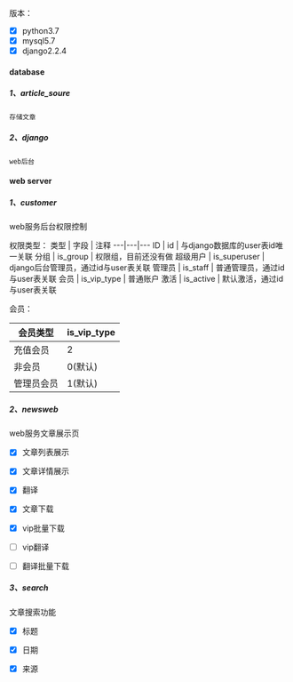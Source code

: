 
版本：
- [x] python3.7
- [x] mysql5.7
- [x] django2.2.4

#### database

##### 1、article_soure
    存储文章

##### 2、django
    web后台


#### web server

##### 1、customer
web服务后台权限控制

权限类型：
类型 | 字段 | 注释
---|---|---
ID | id | 与django数据库的user表id唯一关联
分组 | is_group | 权限组，目前还没有做
超级用户 | is_superuser | django后台管理员，通过id与user表关联
管理员 | is_staff | 普通管理员，通过id与user表关联
会员 | is_vip_type | 普通账户
激活 | is_active | 默认激活，通过id与user表关联

会员：

会员类型 | is_vip_type
---|---
充值会员 | 2
非会员 | 0(默认)
管理员会员 | 1(默认)


##### 2、newsweb
web服务文章展示页
- [x] 文章列表展示
- [x] 文章详情展示
- [x] 翻译
- [x] 文章下载
- [x] vip批量下载
- [ ] vip翻译
- [ ] 翻译批量下载


##### 3、search
文章搜索功能
- [x] 标题
- [x] 日期
- [x] 来源















